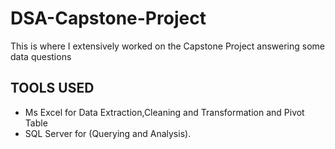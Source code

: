 # DSA-Capstone-Project
This is where I extensively worked on the Capstone Project answering some data questions 

## TOOLS USED 

- Ms Excel for Data Extraction,Cleaning and Transformation and Pivot Table
- SQL Server for (Querying and Analysis).
